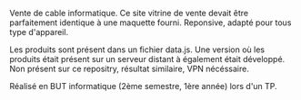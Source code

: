 Vente de cable informatique. Ce site vitrine de vente devait être parfaitement identique à une maquette fourni.
Reponsive, adapté pour tous type d'appareil.

Les produits sont présent dans un fichier data.js.
Une version où les produits était présent sur un serveur distant à également était développé. Non présent sur ce repositry, résultat similaire, VPN nécéssaire.

Réalisé en BUT informatique (2ème semestre, 1ère année) lors d'un TP.
